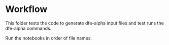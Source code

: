 # Workflow
This folder tests the code to generate dfe-alpha input files and test runs the dfe-alpha commands.

Run the notebooks in order of file names.